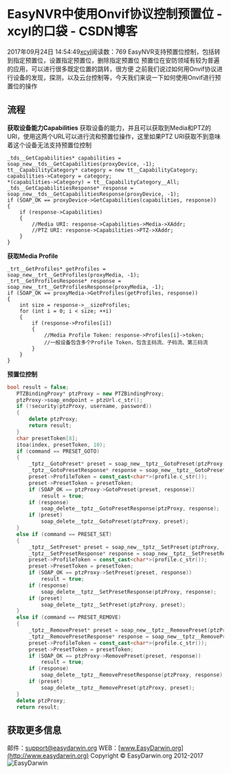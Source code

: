 # EasyNVR中使用Onvif协议控制预置位 - xcyl的口袋 - CSDN博客
2017年09月24日 14:54:49[xcyl](https://me.csdn.net/cai6811376)阅读数：769
EasyNVR支持预置位控制，包括转到指定预置位，设置指定预置位，删除指定预置位
预置位在安防领域有较为普遍的应用，可以进行很多既定位置的跳转，很方便
之前我们说过如何用Onvif协议进行设备的发现，探测，以及云台控制等，今天我们来说一下如何使用Onvif进行预置位的操作
## 流程
**获取设备能力Capabilities**
获取设备的能力，并且可以获取到Media和PTZ的URI，使用这两个URL可以进行流和预置位操作，这里如果PTZ URI获取不到意味着这个设备无法支持预置位控制
```
_tds__GetCapabilities* capabilities = soap_new__tds__GetCapabilities(proxyDevice, -1);
tt__CapabilityCategory* category = new tt__CapabilityCategory;
capabilities->Category = category;
*(capabilities->Category) = tt__CapabilityCategory__All;
_tds__GetCapabilitiesResponse* response = soap_new__tds__GetCapabilitiesResponse(proxyDevice, -1);
if (SOAP_OK == proxyDevice->GetCapabilities(capabilities, response))
{
    if (response->Capabilities)
    {
        //Media URI: response->Capabilities->Media->XAddr;
        //PTZ URI: response->Capabilities->PTZ->XAddr;
    }
}
```
**获取Media Profile**
```
_trt__GetProfiles* getProfiles = soap_new__trt__GetProfiles(proxyMedia, -1);
_trt__GetProfilesResponse* response = soap_new__trt__GetProfilesResponse(proxyMedia, -1);
if (SOAP_OK == proxyMedia->GetProfiles(getProfiles, response))
{
    int size = response->__sizeProfiles;
    for (int i = 0; i < size; ++i)
    {
        if (response->Profiles[i])
        {
            //Media Profile Token: response->Profiles[i]->token;
            //一般设备包含多个Profile Token，包含主码流、子码流、第三码流
        }
    }
}
```
**预置位控制**
```cpp
bool result = false;
   PTZBindingProxy* ptzProxy = new PTZBindingProxy;
   ptzProxy->soap_endpoint = ptzUrl.c_str();
   if (!security(ptzProxy, username, password))
   {
       delete ptzProxy;
       return result;
   }
   char presetToken[8];
   itoa(index, presetToken, 10);
   if (command == PRESET_GOTO)
   {
       _tptz__GotoPreset* preset = soap_new__tptz__GotoPreset(ptzProxy, -1);
       _tptz__GotoPresetResponse* response = soap_new__tptz__GotoPresetResponse(ptzProxy, -1);
       preset->ProfileToken = const_cast<char*>(profile.c_str());
       preset->PresetToken = presetToken;
       if (SOAP_OK == ptzProxy->GotoPreset(preset, response))
           result = true;
       if (response)
           soap_delete__tptz__GotoPresetResponse(ptzProxy, response);
       if (preset)
           soap_delete__tptz__GotoPreset(ptzProxy, preset);
   }
   else if (command == PRESET_SET)
   {
       _tptz__SetPreset* preset = soap_new__tptz__SetPreset(ptzProxy, -1);
       _tptz__SetPresetResponse* response = soap_new__tptz__SetPresetResponse(ptzProxy, -1);
       preset->ProfileToken = const_cast<char*>(profile.c_str());
       preset->PresetToken = presetToken;
       if (SOAP_OK == ptzProxy->SetPreset(preset, response))
           result = true;
       if (response)
           soap_delete__tptz__SetPresetResponse(ptzProxy, response);
       if (preset)
           soap_delete__tptz__SetPreset(ptzProxy, preset);
   }
   else if (command == PRESET_REMOVE)
   {
       _tptz__RemovePreset* preset = soap_new__tptz__RemovePreset(ptzProxy, -1);
       _tptz__RemovePresetResponse* response = soap_new__tptz__RemovePresetResponse(ptzProxy, -1);
       preset->ProfileToken = const_cast<char*>(profile.c_str());
       preset->PresetToken = presetToken;
       if (SOAP_OK == ptzProxy->RemovePreset(preset, response))
           result = true;
       if (response)
           soap_delete__tptz__RemovePresetResponse(ptzProxy, response);
       if (preset)
           soap_delete__tptz__RemovePreset(ptzProxy, preset);
   }
   delete ptzProxy;
   return result;
```
## 获取更多信息
邮件：[support@easydarwin.org](mailto:support@easydarwin.org)
WEB：[www.EasyDarwin.org](http://www.easydarwin.org)
Copyright © EasyDarwin.org 2012-2017
![EasyDarwin](http://www.easydarwin.org/skin/easydarwin/images/wx_qrcode.jpg)
